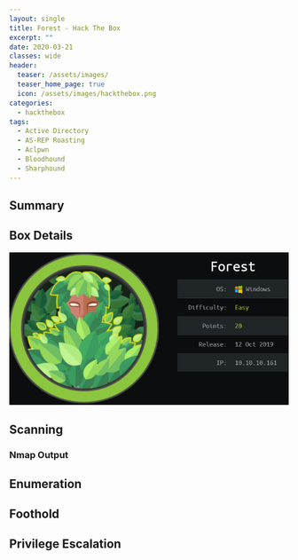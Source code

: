 ```yaml
---
layout: single
title: Forest - Hack The Box
excerpt: ""
date: 2020-03-21
classes: wide
header:
  teaser: /assets/images/
  teaser_home_page: true
  icon: /assets/images/hackthebox.png
categories:
  - hackthebox
tags:
  - Active Directory
  - AS-REP Roasting
  - Aclpwn
  - Bloodhound
  - Sharphound
---
```


## Summary

## Box Details

<img src="/assets/images/forest/forest-logo.png">

## Scanning

### Nmap Output

##  Enumeration

## Foothold

## Privilege Escalation

